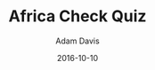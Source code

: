 ---
author: Adam Davis  
date: 2016-10-10  
description: "admataz case studies - Africa Check quiz"
keywords: web development, code, javascript, consultancy
title: Africa Check Quiz
published: false
---